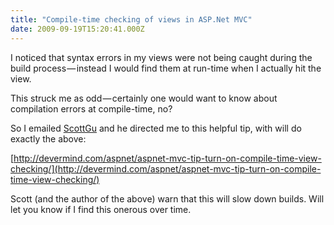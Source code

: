 ```yaml
---
title: "Compile-time checking of views in ASP.Net MVC"
date: 2009-09-19T15:20:41.000Z
---
```


I noticed that syntax errors in my views were not being caught during the build process — instead I would find them at run-time when I actually hit the view.

This struck me as odd — certainly one would want to know about compilation errors at compile-time, no?

So I emailed [ScottGu](http://weblogs.asp.net/scottgu/) and he directed me to this helpful tip, with will do exactly the above:

[http://devermind.com/aspnet/aspnet-mvc-tip-turn-on-compile-time-view-checking/](http://devermind.com/aspnet/aspnet-mvc-tip-turn-on-compile-time-view-checking/)

Scott (and the author of the above) warn that this will slow down builds. Will let you know if I find this onerous over time.
